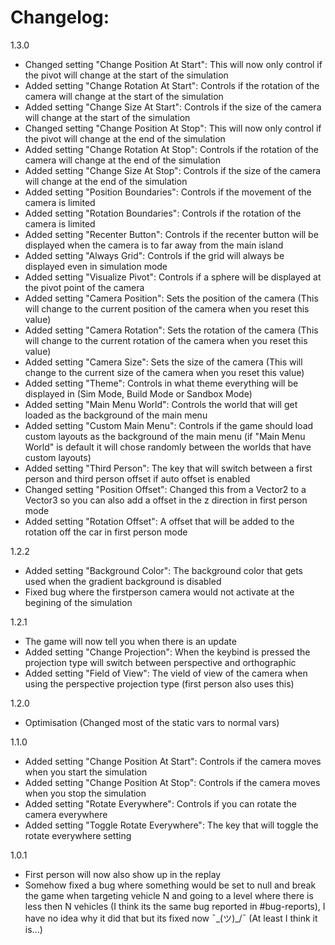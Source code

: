 # Changelog:

1.3.0
- Changed setting "Change Position At Start": This will now only control if the pivot will change at the start of the simulation
- Added setting "Change Rotation At Start": Controls if the rotation of the camera will change at the start of the simulation
- Added setting "Change Size At Start": Controls if the size of the camera will change at the start of the simulation
- Changed setting "Change Position At Stop": This will now only control if the pivot will change at the end of the simulation
- Added setting "Change Rotation At Stop": Controls if the rotation of the camera will change at the end of the simulation
- Added setting "Change Size At Stop": Controls if the size of the camera will change at the end of the simulation
- Added setting "Position Boundaries": Controls if the movement of the camera is limited
- Added setting "Rotation Boundaries": Controls if the rotation of the camera is limited
- Added setting "Recenter Button": Controls if the recenter button will be displayed when the camera is to far away from the main island
- Added setting "Always Grid": Controls if the grid will always be displayed even in simulation mode
- Added setting "Visualize Pivot": Controls if a sphere will be displayed at the pivot point of the camera
- Added setting "Camera Position": Sets the position of the camera (This will change to the current position of the camera when you reset this value)
- Added setting "Camera Rotation": Sets the rotation of the camera (This will change to the current rotation of the camera when you reset this value)
- Added setting "Camera Size": Sets the size of the camera (This will change to the current size of the camera when you reset this value)
- Added setting "Theme": Controls in what theme everything will be displayed in (Sim Mode, Build Mode or Sandbox Mode)
- Added setting "Main Menu World": Controls the world that will get loaded as the background of the main menu
- Added setting "Custom Main Menu": Controls if the game should load custom layouts as the background of the main menu (if "Main Menu World" is default it will chose randomly between the worlds that have custom layouts)
- Added setting "Third Person": The key that will switch between a first person and third person offset if auto offset is enabled
- Changed setting "Position Offset": Changed this from a Vector2 to a Vector3 so you can also add a offset in the z direction in first person mode
- Added setting "Rotation Offset": A offset that will be added to the rotation off the car in first person mode

1.2.2
- Added setting "Background Color": The background color that gets used when the gradient background is disabled
- Fixed bug where the firstperson camera would not activate at the begining of the simulation

1.2.1
- The game will now tell you when there is an update
- Added setting "Change Projection": When the keybind is pressed the projection type will switch between perspective and orthographic
- Added setting "Field of View": The vield of view of the camera when using the perspective projection type (first person also uses this)

1.2.0
- Optimisation (Changed most of the static vars to normal vars)

1.1.0
- Added setting "Change Position At Start": Controls if the camera moves when you start the simulation
- Added setting "Change Position At Stop": Controls if the camera moves when you stop the simulation
- Added setting "Rotate Everywhere": Controls if you can rotate the camera everywhere
- Added setting "Toggle Rotate Everywhere": The key that will toggle the rotate everywhere setting

1.0.1
- First person will now also show up in the replay
- Somehow fixed a bug where something would be set to null and break the game when targeting vehicle N and going to a level where there is less then N vehicles (I think its the same bug reported in #bug-reports), I have no idea why it did that but its fixed now ¯\_(ツ)_/¯ (At least I think it is...)